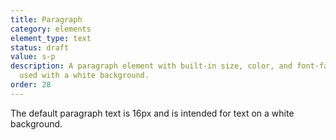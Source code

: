 ```yaml
---
title: Paragraph
category: elements
element_type: text
status: draft
value: s-p
description: A paragraph element with built-in size, color, and font-family. To be
  used with a white background.
order: 28
---
```

<p class="s-p">The default paragraph text is 16px and is intended for text on a white background.</p>